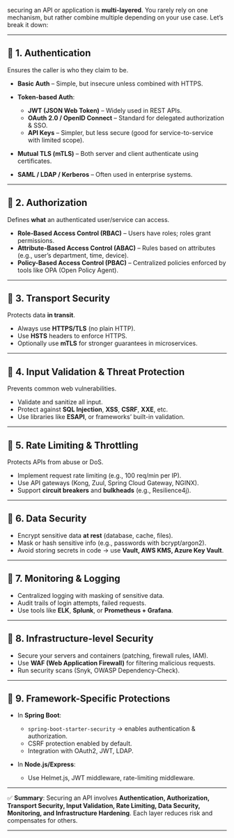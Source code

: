 securing an API or application is **multi-layered**. You rarely rely on one mechanism, but rather combine multiple depending on your use case. Let’s break it down:

---

## 🔹 1. **Authentication**

Ensures the caller is who they claim to be.

* **Basic Auth** – Simple, but insecure unless combined with HTTPS.
* **Token-based Auth**:

  * **JWT (JSON Web Token)** – Widely used in REST APIs.
  * **OAuth 2.0 / OpenID Connect** – Standard for delegated authorization & SSO.
  * **API Keys** – Simpler, but less secure (good for service-to-service with limited scope).
* **Mutual TLS (mTLS)** – Both server and client authenticate using certificates.
* **SAML / LDAP / Kerberos** – Often used in enterprise systems.

---

## 🔹 2. **Authorization**

Defines **what** an authenticated user/service can access.

* **Role-Based Access Control (RBAC)** – Users have roles; roles grant permissions.
* **Attribute-Based Access Control (ABAC)** – Rules based on attributes (e.g., user’s department, time, device).
* **Policy-Based Access Control (PBAC)** – Centralized policies enforced by tools like OPA (Open Policy Agent).

---

## 🔹 3. **Transport Security**

Protects data **in transit**.

* Always use **HTTPS/TLS** (no plain HTTP).
* Use **HSTS** headers to enforce HTTPS.
* Optionally use **mTLS** for stronger guarantees in microservices.

---

## 🔹 4. **Input Validation & Threat Protection**

Prevents common web vulnerabilities.

* Validate and sanitize all input.
* Protect against **SQL Injection**, **XSS**, **CSRF**, **XXE**, etc.
* Use libraries like **ESAPI**, or frameworks’ built-in validation.

---

## 🔹 5. **Rate Limiting & Throttling**

Protects APIs from abuse or DoS.

* Implement request rate limiting (e.g., 100 req/min per IP).
* Use API gateways (Kong, Zuul, Spring Cloud Gateway, NGINX).
* Support **circuit breakers** and **bulkheads** (e.g., Resilience4j).

---

## 🔹 6. **Data Security**

* Encrypt sensitive data **at rest** (database, cache, files).
* Mask or hash sensitive info (e.g., passwords with bcrypt/argon2).
* Avoid storing secrets in code → use **Vault, AWS KMS, Azure Key Vault**.

---

## 🔹 7. **Monitoring & Logging**

* Centralized logging with masking of sensitive data.
* Audit trails of login attempts, failed requests.
* Use tools like **ELK**, **Splunk**, or **Prometheus + Grafana**.

---

## 🔹 8. **Infrastructure-level Security**

* Secure your servers and containers (patching, firewall rules, IAM).
* Use **WAF (Web Application Firewall)** for filtering malicious requests.
* Run security scans (Snyk, OWASP Dependency-Check).

---

## 🔹 9. **Framework-Specific Protections**

* In **Spring Boot**:

  * `spring-boot-starter-security` → enables authentication & authorization.
  * CSRF protection enabled by default.
  * Integration with OAuth2, JWT, LDAP.
* In **Node.js/Express**:

  * Use Helmet.js, JWT middleware, rate-limiting middleware.

---

✅ **Summary**:
Securing an API involves **Authentication, Authorization, Transport Security, Input Validation, Rate Limiting, Data Security, Monitoring, and Infrastructure Hardening**. Each layer reduces risk and compensates for others.

---
